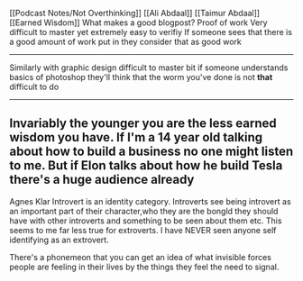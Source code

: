 [[Podcast Notes/Not Overthinking]] [[Ali Abdaal]] [[Taimur Abdaal]] [[Earned Wisdom]]
What makes a good blogpost?
Proof of work
Very difficult to master yet extremely easy to verifiy
If someone sees that there is a good amount of work put in they consider that as good work

-----
Similarly with graphic design difficult to master bit if someone understands basics of photoshop they'll think that the worm you've done is not **that** difficult to do

---
Invariably the younger you are the less earned wisdom you have. If I'm a 14 year old talking about how to build a business no one might listen to me. But if Elon talks about how he build Tesla there's a huge audience already
---
Agnes Klar
Introvert is an identity category. Introverts see being introvert as an important part of their character,who they are the bongld they should have with other introverts and something to be seen about them etc. This seems to me far less true for extroverts. I have NEVER seen anyone self identifying as an extrovert.

There's a phonemeon that you can get an idea of what invisible forces people are feeling in their lives by the things they feel the need to signal. 
